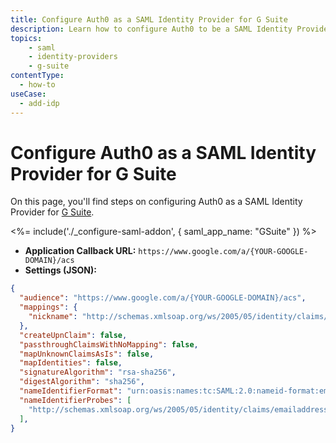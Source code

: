```yaml
---
title: Configure Auth0 as a SAML Identity Provider for G Suite
description: Learn how to configure Auth0 to be a SAML Identity Provider for G Suite.
topics:
    - saml
    - identity-providers
    - g-suite
contentType:
  - how-to
useCase:
  - add-idp
---
```


# Configure Auth0 as a SAML Identity Provider for G Suite

On this page, you'll find steps on configuring Auth0 as a SAML Identity Provider for [G Suite](https://gsuite.google.com/).

<%= include('./_configure-saml-addon', {
  saml_app_name: "GSuite"
}) %>

- **Application Callback URL:** `https://www.google.com/a/{YOUR-GOOGLE-DOMAIN}/acs`
- **Settings (JSON):**

```json
{
  "audience": "https://www.google.com/a/{YOUR-GOOGLE-DOMAIN}/acs",
  "mappings": {
    "nickname": "http://schemas.xmlsoap.org/ws/2005/05/identity/claims/name",
  },
  "createUpnClaim": false,
  "passthroughClaimsWithNoMapping": false,
  "mapUnknownClaimsAsIs": false,
  "mapIdentities": false,
  "signatureAlgorithm": "rsa-sha256",
  "digestAlgorithm": "sha256",
  "nameIdentifierFormat": "urn:oasis:names:tc:SAML:2.0:nameid-format:email",
  "nameIdentifierProbes": [
    "http://schemas.xmlsoap.org/ws/2005/05/identity/claims/emailaddress"
  ],
}
```

